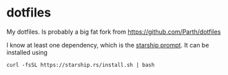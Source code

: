 # dotfiles
My dotfiles. Is probably a big fat fork from https://github.com/Parth/dotfiles

I know at least one dependency, which is the [starship prompt](starship.rs).
It can be installed using
```
curl -fsSL https://starship.rs/install.sh | bash
```
